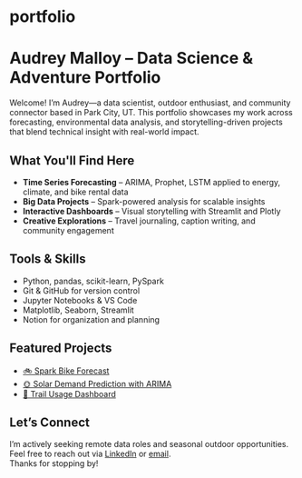 # portfolio

#  Audrey Malloy – Data Science & Adventure Portfolio

Welcome! I’m Audrey—a data scientist, outdoor enthusiast, and community connector based in Park City, UT. This portfolio showcases my work across forecasting, environmental data analysis, and storytelling-driven projects that blend technical insight with real-world impact.

##  What You'll Find Here

- **Time Series Forecasting** – ARIMA, Prophet, LSTM applied to energy, climate, and bike rental data
- **Big Data Projects** – Spark-powered analysis for scalable insights
- **Interactive Dashboards** – Visual storytelling with Streamlit and Plotly
- **Creative Explorations** – Travel journaling, caption writing, and community engagement

##  Tools & Skills

- Python, pandas, scikit-learn, PySpark  
- Git & GitHub for version control  
- Jupyter Notebooks & VS Code  
- Matplotlib, Seaborn, Streamlit  
- Notion for organization and planning  

##  Featured Projects

- [🚲 Spark Bike Forecast](https://github.com/audreymalloy/spark-bike-forecast)  
- [🌞 Solar Demand Prediction with ARIMA](#)  
- [🧭 Trail Usage Dashboard](#)  

##  Let’s Connect

I’m actively seeking remote data roles and seasonal outdoor opportunities. Feel free to reach out via [LinkedIn](https://www.linkedin.com/in/audrey-malloy-374808215/) or [email](mailto:aamalloy@gmail.com).  
Thanks for stopping by!
